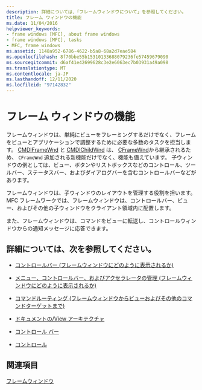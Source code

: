```yaml
---
description: 詳細については、「フレームウィンドウについて」を参照してください。
title: フレーム ウィンドウの機能
ms.date: 11/04/2016
helpviewer_keywords:
- frame windows [MFC], about frame windows
- frame windows [MFC], tasks
- MFC, frame windows
ms.assetid: 1148a952-6786-4622-b5a8-68a2d7eae584
ms.openlocfilehash: 8f70bbe55b15310133688079236fe57459679090
ms.sourcegitcommit: d6af41e42699628c3e2e6063ec7b03931a49a098
ms.translationtype: MT
ms.contentlocale: ja-JP
ms.lasthandoff: 12/11/2020
ms.locfileid: "97142832"
---
```

# <a name="what-frame-windows-do"></a>フレーム ウィンドウの機能

フレームウィンドウは、単純にビューをフレーミングするだけでなく、フレームをビューとアプリケーションで調整するために必要な多数のタスクを担当します。 [CMDIFrameWnd](../mfc/reference/cmdiframewnd-class.md) と [CMDIChildWnd](../mfc/reference/cmdichildwnd-class.md) は、 [CFrameWnd](../mfc/reference/cframewnd-class.md)から継承されるため、 `CFrameWnd` 追加される新機能だけでなく、機能も備えています。 子ウィンドウの例としては、ビュー、ボタンやリストボックスなどのコントロール、ツールバー、ステータスバー、およびダイアログバーを含むコントロールバーなどがあります。

フレームウィンドウは、子ウィンドウのレイアウトを管理する役割を担います。 MFC フレームワークでは、フレームウィンドウは、コントロールバー、ビュー、およびその他の子ウィンドウをクライアント領域内に配置します。

また、フレームウィンドウは、コマンドをビューに転送し、コントロールウィンドウからの通知メッセージに応答できます。

## <a name="what-do-you-want-to-know-more-about"></a>詳細については、次を参照してください。

- [コントロールバー (フレームウィンドウにどのように表示されるか)](../mfc/control-bars.md)

- [メニュー、コントロールバー、およびアクセラレータの管理 (フレームウィンドウにどのように表示されるか)](../mfc/managing-menus-control-bars-and-accelerators.md)

- [コマンドルーティング (フレームウィンドウからビューおよびその他のコマンドターゲットまで)](../mfc/command-routing.md)

- [ドキュメントの/View アーキテクチャ](../mfc/document-view-architecture.md)

- [コントロール バー](../mfc/control-bars.md)

- [コントロール](../mfc/controls-mfc.md)

## <a name="see-also"></a>関連項目

[フレームウィンドウ](../mfc/frame-windows.md)
